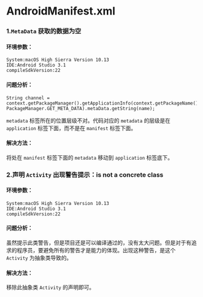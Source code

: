 # AndroidManifest.xml

### 1.`MetaData` 获取的数据为空

#### 环境参数：

```  
System:macOS High Sierra Version 10.13
IDE:Android Studio 3.1
compileSdkVersion:22
```

#### 问题分析：

```
String channel = context.getPackageManager().getApplicationInfo(context.getPackageName(), PackageManager.GET_META_DATA).metaData.getString(name);
```

`metadata` 标签所在的位置层级不对。代码对应的 `metadata` 的层级是在 `application` 标签下面，而不是在 `manifest` 标签下面。

#### 解决方法：

将处在 `manifest` 标签下面的 `metadata` 移动到 `application` 标签底下。


### 2.声明 `Activity` 出现警告提示：is not a concrete class

#### 环境参数：

```  
System:macOS High Sierra Version 10.13
IDE:Android Studio 3.1
compileSdkVersion:22
```

#### 问题分析：

虽然提示此类警告，但是项目还是可以编译通过的，没有太大问题。但是对于有追求的程序员，要避免所有的警告才是能力的体现。出现这种警告，是这个 `Activity` 为抽象类导致的。

#### 解决方法：

移除此抽象类 `Activity` 的声明即可。



